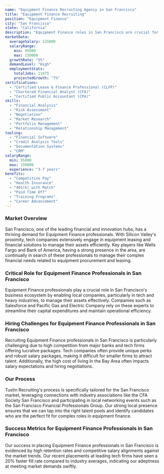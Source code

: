 ```yaml
---
name: "Equipment Finance Recruiting Agency in San Francisco"
title: "Equipment Finance Recruiting"
position: "Equipment Finance"
city: "San Francisco"
state: "California"
description: "Equipment Finance roles in San Francisco are crucial for managing financial solutions related to the acquisition and leasing of equipment."
marketData:
  averageSalary: 125000
  salaryRange:
    min: 95000
    max: 150000
  growthRate: "5%"
  demandLevel: "High"
  employmentStats:
    totalJobs: 11875
    projectedGrowth: "7%"
certifications:
  - "Certified Lease & Finance Professional (CLFP)"
  - "Chartered Financial Analyst (CFA)"
  - "Certified Public Accountant (CPA)"
skills:
  - "Financial Analysis"
  - "Risk Assessment"
  - "Negotiation"
  - "Market Research"
  - "Portfolio Management"
  - "Relationship Management"
tooling:
  - "Financial Software"
  - "Credit Analysis Tools"
  - "Documentation Systems"
  - "CRM"
salaryRange:
  min: 95000
  max: 150000
  experience: "3-7 years"
benefits:
  - "Competitive Pay"
  - "Health Insurance"
  - "401(k) with Match"
  - "Paid Time Off"
  - "Training Programs"
  - "Career Advancement"
---
```


### Market Overview
San Francisco, one of the leading financial and innovation hubs, has a thriving demand for Equipment Finance professionals. With Silicon Valley's proximity, tech companies extensively engage in equipment leasing and financial solutions to manage their assets efficiently. Key players like Wells Fargo and Bank of America, having a strong presence in the area, are continually in search of these professionals to manage their complex financial needs related to equipment procurement and leasing.
### Critical Role for Equipment Finance Professionals in San Francisco
Equipment Finance professionals play a crucial role in San Francisco's business ecosystem by enabling local companies, particularly in tech and heavy industries, to manage their assets effectively. Companies such as Salesforce and Pacific Gas and Electric Company rely on these experts to streamline their capital expenditures and maintain operational efficiency.

### Hiring Challenges for Equipment Finance Professionals in San Francisco
Recruiting Equipment Finance professionals in San Francisco is particularly challenging due to high competition from major banks and tech firms offering lucrative packages. Tech companies often provide unique perks and robust salary packages, making it difficult for smaller firms to attract talent. Additionally, the high cost of living in the Bay Area often impacts salary expectations and hiring negotiations.

### Our Process
Tustin Recruiting's process is specifically tailored for the San Francisco market, leveraging connections with industry associations like the CFA Society San Francisco and participating in local networking events such as the San Francisco Financial Professionals Group. Our strong local presence ensures that we can tap into the right talent pools and identify candidates who are the perfect fit for complex roles in equipment finance.

### Success Metrics for Equipment Finance Professionals in San Francisco
Our success in placing Equipment Finance professionals in San Francisco is evidenced by high retention rates and competitive salary alignments against the market trends. Our recent placements at leading tech firms have seen a 20% faster fill rate compared to industry averages, indicating our adeptness at meeting market demands swiftly.